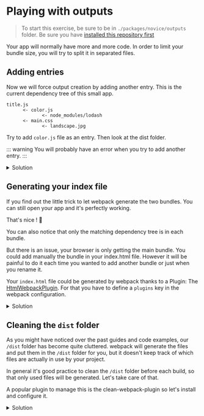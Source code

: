 # Playing with outputs

> To start this exercise, be sure to be in `./packages/novice/outputs` folder.
> Be sure you have [installed this repository first](../README.md#install)

Your app will normally have more and more code.
In order to limit your bundle size, you will try to split it in separated files.

## Adding entries

Now we will force output creation by adding another entry.
This is the current dependency tree of this small app.

```
title.js
      <- color.js
             <- node_modules/lodash
      <- main.css
             <- landscape.jpg
```

Try to add `color.js` file as an entry.
Then look at the dist folder.

::: warning
You will probably have an error when you try to add another entry.
:::

<details>
<summary>Solution</summary>

```js{4-10}
const path = require("path");

module.exports = {
  entry: {
    main: "./src/title.js",
    color: "./src/color.js"
  }, // The source module of our dependency graph
  output: {
    // Configuration of what we tell webpack to generate (here, a ./dist/main.js file)
    filename: "[name].js",
    path: path.resolve(__dirname, "dist")
  },
  module: {
    rules: [
      {
        test: /\.jpg$/,
        use: [
          {
            loader: "file-loader",
            options: {
              outputPath: "assets",
              publicPath: "dist/assets"
            }
          }
        ]
      },
      {
        test: /\.css$/,
        use: ["style-loader", "css-loader"]
      }
    ]
  }
};
```

</details>

## Generating your index file

If you find out the little trick to let webpack generate the two bundles.
You can still open your app and it's perfectly working.

That's nice ! :clap:

You can also notice that only the matching dependency tree is in each bundle.

But there is an issue, your browser is only getting the main bundle.
You could add manually the bundle in your index.html file.
However it will be painful to do it each time you wanted to add another bundle or just when you rename it.

Your `index.html` file could be generated by webpack thanks to a Plugin: The [HtmlWebpackPlugin](https://webpack.js.org/plugins/html-webpack-plugin/).
For that you have to define a `plugins` key in the webpack configuration.

<details>
<summary>Solution</summary>

```js{2,34-38}
const path = require("path");
const HtmlWebpackPlugin = require("html-webpack-plugin");

module.exports = {
  entry: {
    main: "./src/title.js",
    color: "./src/color.js"
  }, // The source module of our dependency graph
  output: {
    // Configuration of what we tell webpack to generate (here, a ./dist/main.js file)
    filename: "[name].js",
    path: path.resolve(__dirname, "dist")
  },
  module: {
    rules: [
      {
        test: /\.jpg$/,
        use: [
          {
            loader: "file-loader",
            options: {
              outputPath: "assets",
              publicPath: "dist/assets"
            }
          }
        ]
      },
      {
        test: /\.css$/,
        use: ["style-loader", "css-loader"]
      }
    ]
  },
  plugins: [
    new HtmlWebpackPlugin({
      template: "./index.html"
    })
  ]
};
```

</details>

## Cleaning the `dist` folder

As you might have noticed over the past guides and code examples, our `/dist` folder has become quite cluttered. webpack will generate the files and put them in the `/dist` folder for you, but it doesn't keep track of which files are actually in use by your project.

In general it's good practice to clean the `/dist` folder before each build, so that only used files will be generated. Let's take care of that.

A popular plugin to manage this is the clean-webpack-plugin so let's install and configure it.

<details>
<summary>Solution</summary>
Import your plugin and add this plugin configuration as first plugin.

```js
new CleanWebpackPlugin();
```

</details>
